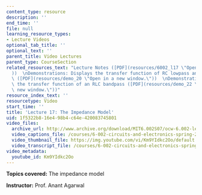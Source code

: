 ```yaml
---
content_type: resource
description: ''
end_time: ''
file: null
learning_resource_types:
- Lecture Videos
optional_tab_title: ''
optional_text: ''
parent_title: Video Lectures
parent_type: CourseSection
related_resources_text: "Lecture Notes ([PDF](resources/6002_l17 \"Open in a new window.\"\
  ))  \nDemonstrations: Displays the transfer function of RC lowpass and highpass\
  \ ([PDF](resources/demo_20 \"Open in a new window.\"))  \nDemonstrations: Displays\
  \ the transfer function of an RLC bandpass ([PDF](resources/demo_22 \"Open in a\
  \ new window.\"))"
resource_index_text: ''
resourcetype: Video
start_time: ''
title: 'Lecture 17: The Impedance Model'
uid: 1f5322b8-16e4-98b4-c64e-420083745801
video_files:
  archive_url: http://www.archive.org/download/MIT6.002S07/ocw-6.002-lec-mit-10250-06nov2003-220k.mp4
  video_captions_file: /courses/6-002-circuits-and-electronics-spring-2007/1a944e5a42415fb6b00562687223bbaa_Km9YIdkc2Oo.vtt
  video_thumbnail_file: https://img.youtube.com/vi/Km9YIdkc2Oo/default.jpg
  video_transcript_file: /courses/6-002-circuits-and-electronics-spring-2007/254c07711d0d0afbe138b49944c36adb_Km9YIdkc2Oo.pdf
video_metadata:
  youtube_id: Km9YIdkc2Oo
---
```


**Topics covered:** The impedance model

**Instructor:** Prof. Anant Agarwal